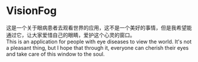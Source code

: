 # VisionFog
这是一个关于眼病患者去观看世界的应用，这不是一个美好的事情，但是我希望能通过它，让大家爱惜自己的眼睛，爱护这个心灵的窗口。        
This is an application for people with eye diseases to view the world. It's not a pleasant thing, but I hope that through it, everyone can cherish their eyes and take care of this window to the soul.

